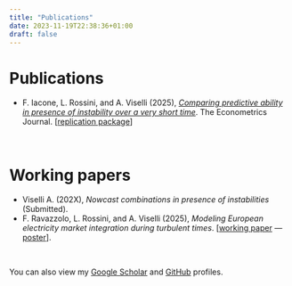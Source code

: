 ```yaml
---
title: "Publications"
date: 2023-11-19T22:38:36+01:00
draft: false
---
```


# Publications
- F. Iacone, L. Rossini, and A. Viselli (2025), [*Comparing predictive ability in presence of instability over a very short time*](https://arxiv.org/abs/2405.11954). The Econometrics Journal. [[replication package](https://github.com/andreaviselli/comparing-predictive-ability-very-short-instability)]

&nbsp;

# Working papers
- Viselli A. (202X), *Nowcast combinations in presence of instabilities* (Submitted).
- F. Ravazzolo, L. Rossini, and A. Viselli (2025), *Modeling European electricity market integration during turbulent times*. [[working paper](https://arxiv.org/abs/2506.23289) — [poster](/Poster-AMCW25-Oslo.pdf)].

&nbsp;

You can also view my [Google Scholar](https://scholar.google.com/citations?view_op=list_works&hl=it&hl=it&user=ZHkDCtIAAAAJ) and [GitHub](https://github.com/andreaviselli) profiles.

